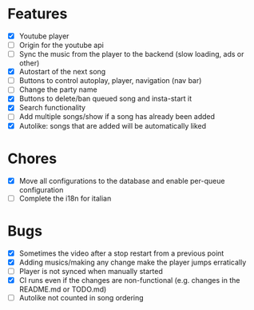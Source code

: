 # Features

- [x] Youtube player
- [ ] Origin for the youtube api
- [ ] Sync the music from the player to the backend (slow loading, ads or other)
- [x] Autostart of the next song
- [ ] Buttons to control autoplay, player, navigation (nav bar)
- [ ] Change the party name
- [x] Buttons to delete/ban queued song and insta-start it
- [x] Search functionality
- [ ] Add multiple songs/show if a song has already been added
- [x] Autolike: songs that are added will be automatically liked

# Chores

- [x] Move all configurations to the database and enable per-queue configuration
- [ ] Complete the i18n for italian

# Bugs

- [x] Sometimes the video after a stop restart from a previous point
- [x] Adding musics/making any change make the player jumps erratically
- [ ] Player is not synced when manually started
- [x] CI runs even if the changes are non-functional (e.g. changes in the README.md or TODO.md)
- [ ] Autolike not counted in song ordering
